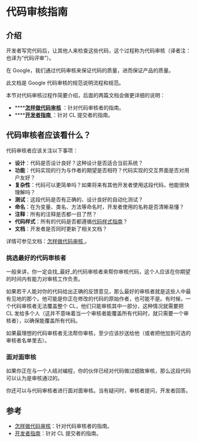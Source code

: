 # 代码审核指南

## 介绍

开发者写完代码后，让其他人来检查这些代码，这个过程称为代码审核（译者注：也译为“代码评审”）。

在 Google，我们通过代码审核来保证代码的质量，进而保证产品的质量。

此文档是 Google 代码审核的规范说明流程和规范。

本节对代码审核过程作简要介绍，后面的两篇文档会做更详细的说明：

* \*\*\*\*[**怎样做代码审核**](index/) ：针对代码审核者的指南。
* \*\*\*\*[**开发者指南** ](developer/)：针对 CL 提交者的指南。

## 代码审核者应该看什么？

代码审核者应该关注以下事项：

* **设计**：代码是否设计良好？这种设计是否适合当前系统？
* **功能**：代码实现的行为与作者的期望是否相符？代码实现的交互界面是否对用户友好？
* **复杂性**：代码可以更简单吗？如果将来有其他开发者使用这段代码，他能很快理解吗？
* **测试**：这段代码是否有正确的、设计良好的自动化测试？
* **命名**：在为变量、类名、方法等命名时，开发者使用的名称是否清晰易懂？
* **注释**：所有的注释是否都一目了然？
* **代码样式**：所有的代码是否都遵循[代码样式指南](http://google.github.io/styleguide/)？
* **文档**：开发者是否同时更新了相关文档？

详情可参见文档：[怎样做代码审核 ](index/)。

### 挑选最好的代码审核者

一般来讲，你一定会找_最好_的代码审核者来帮你审核代码，这个人应该在你期望的时间内有能力对审核工作负责。

如果若干人能对你的代码给出正确的反馈意见，那么最好的审核者就是这些人中最有见地的那个。他可能是你正在修改的代码的原始作者，也可能不是。有时候，一个代码审核者无法覆盖整个 CL，他们只能审核其中一部分，这种情况就需要把 CL 发给多个人（这并不意味着当一个审核者能覆盖所有代码时，就只需要一个审核者），以确保能覆盖所有代码。

如果最理想的代码审核者无法帮你审核，至少应该抄送给他（或者把他加到可选的审核者名单里去）。

### 面对面审核

如果你正在与一个人结对编程，你的伙伴已经对代码做过细致审核，那么这段代码可以认为是审核通过的。

你还可以与代码审核者进行面对面审核。当有疑问时，审核者提问，开发者回答。

## 参考

* [怎样做代码审核](index/)：针对代码审核者的指南。
* [开发者指南](developer/)：针对 CL 提交者的指南。


